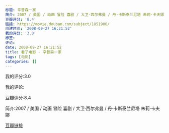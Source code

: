 ```yaml
---
标题: 辛普森一家
简介: 2007 / 美国 / 动画 冒险 喜剧 / 大卫·西尔弗曼 / 丹·卡斯泰兰尼塔 朱莉·卡夫娜
豆瓣评分: '8.4'
链接: https://movie.douban.com/subject/1851906/
创建时间: '2008-09-27 16:21:52'
我的评分: '3.0'
标签:
评论:
date: 2008-09-27 16:21:52
title: 看了电影 - 辛普森一家
tags: [电影]
categories: []
---
```


我的评分:3.0

我的评论:

豆瓣评分:8.4

简介:2007 / 美国 / 动画 冒险 喜剧 / 大卫·西尔弗曼 / 丹·卡斯泰兰尼塔 朱莉·卡夫娜

[豆瓣链接](https://movie.douban.com/subject/1851906/)

